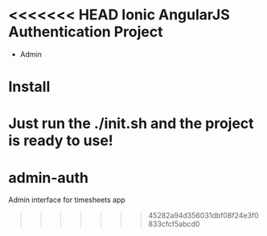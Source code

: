 <<<<<<< HEAD
Ionic AngularJS Authentication Project
======================

 - Admin

Install
========

Just run the ./init.sh and the project is ready to use!
=======
# admin-auth
Admin interface for timesheets app
>>>>>>> 45282a94d356031dbf08f24e3f0833cfcf5abcd0
